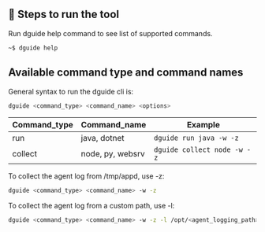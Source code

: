 ## 🤝 Steps to run the tool 

Run dguide help command to see list of supported commands.
```sh
~$ dguide help
```

## Available command type and command names
General syntax to run the dguide cli is:
```sh
dguide <command_type> <command_name> <options>
```

| Command_type | Command_name     | Example                     |
|--------------|------------------|---------------------------- |
| run          | java, dotnet     | `dguide run java -w -z`     |
| collect      | node, py, websrv | `dguide collect node -w -z` |


To collect the agent log from /tmp/appd, use -z:


```sh
dguide <command_type> <command_name> -w -z
```


To collect the agent log from a custom path, use -l:
 
```sh
dguide <command_type> <command_name> -w -z -l /opt/<agent_logging_path>
```
